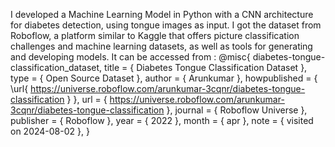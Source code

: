 I developed a Machine Learning Model in Python with a CNN architecture for diabetes detection, using tongue images as input. 
I got the dataset from Roboflow, a platform similar to Kaggle that offers picture classification challenges and machine learning datasets, as well as tools for generating and developing models. 
It can be accessed from :
@misc{
                            diabetes-tongue-classification_dataset,
                            title = { Diabetes Tongue Classification Dataset },
                            type = { Open Source Dataset },
                            author = { Arunkumar },
                            howpublished = { \url{ https://universe.roboflow.com/arunkumar-3cqnr/diabetes-tongue-classification } },
                            url = { https://universe.roboflow.com/arunkumar-3cqnr/diabetes-tongue-classification },
                            journal = { Roboflow Universe },
                            publisher = { Roboflow },
                            year = { 2022 },
                            month = { apr },
                            note = { visited on 2024-08-02 },
                            }
